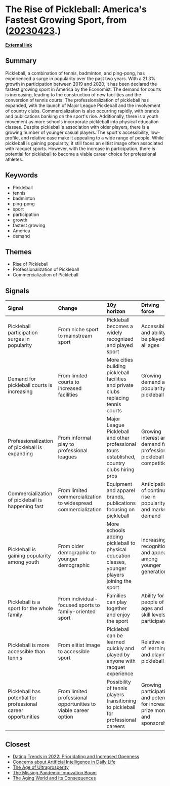 # __The Rise of Pickleball: America's Fastest Growing Sport__, from ([20230423](https://kghosh.substack.com/p/20230423).)

__[External link](https://www.axios.com/2021/11/15/pickleball-sport-tennis-how-to-play?utm_source=substack&utm_medium=email)__



## Summary

Pickleball, a combination of tennis, badminton, and ping-pong, has experienced a surge in popularity over the past two years. With a 21.3% growth in participation between 2019 and 2020, it has been declared the fastest growing sport in America by the Economist. The demand for courts is increasing, leading to the construction of new facilities and the conversion of tennis courts. The professionalization of pickleball has expanded, with the launch of Major League Pickleball and the involvement of country clubs. Commercialization is also occurring rapidly, with brands and publications banking on the sport's rise. Additionally, there is a youth movement as more schools incorporate pickleball into physical education classes. Despite pickleball's association with older players, there is a growing number of younger casual players. The sport's accessibility, low-profile, and relative ease make it appealing to a wide range of people. While pickleball is gaining popularity, it still faces an elitist image often associated with racquet sports. However, with the increase in participation, there is potential for pickleball to become a viable career choice for professional athletes.

## Keywords

* Pickleball
* tennis
* badminton
* ping-pong
* sport
* participation
* growth
* fastest growing
* America
* demand

## Themes

* Rise of Pickleball
* Professionalization of Pickleball
* Commercialization of Pickleball

## Signals

| Signal                                                         | Change                                                          | 10y horizon                                                                                     | Driving force                                                                  |
|:---------------------------------------------------------------|:----------------------------------------------------------------|:------------------------------------------------------------------------------------------------|:-------------------------------------------------------------------------------|
| Pickleball participation surges in popularity                  | From niche sport to mainstream sport                            | Pickleball becomes a widely recognized and played sport                                         | Accessibility and ability to be played by all ages                             |
| Demand for pickleball courts is increasing                     | From limited courts to increased facilities                     | More cities building pickleball facilities and private clubs replacing tennis courts            | Growing demand and popularity of pickleball                                    |
| Professionalization of pickleball is expanding                 | From informal play to professional leagues                      | Major League Pickleball and other professional tours established, country clubs hiring pros     | Growing interest and demand for professional pickleball competitions           |
| Commercialization of pickleball is happening fast              | From limited commercialization to widespread commercialization  | Equipment and apparel brands, publications focusing on pickleball                               | Anticipation of continued rise in popularity and market demand                 |
| Pickleball is gaining popularity among youth                   | From older demographic to younger demographic                   | More schools adding pickleball to physical education classes, younger players joining the sport | Increasing recognition and appeal among younger generations                    |
| Pickleball is a sport for the whole family                     | From individual-focused sports to family-oriented sport         | Families can play together and enjoy the sport                                                  | Ability for people of all ages and skill levels to participate                 |
| Pickleball is more accessible than tennis                      | From elitist image to accessible sport                          | Pickleball can be learned quickly and played by anyone with racquet experience                  | Relative ease of learning and playing pickleball                               |
| Pickleball has potential for professional career opportunities | From limited professional opportunities to viable career option | Possibility of tennis players transitioning to pickleball for professional careers              | Growing participation and potential for increased prize money and sponsorships |

## Closest

* [Dating Trends in 2022: Prioridating and Increased Openness](5554792b473e148108ccb7b38a1d82c0)
* [Concerns about Artificial Intelligence in Daily Life](c3876ee8e1b4e0d9e38edf15caaa5521)
* [The Age of Ultraprosperity](719500bc852b3f2db19af6d9280207bf)
* [The Missing Pandemic Innovation Boom](99bc8113e8e7bacc050e12acdae75e14)
* [The Aging World and Its Consequences](a8bf5109e22909dfe327db0ee8f3853d)